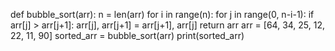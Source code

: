 def bubble_sort(arr):
    n = len(arr)
    for i in range(n):
        for j in range(0, n-i-1):
            if arr[j] > arr[j+1]:
                arr[j], arr[j+1] = arr[j+1], arr[j]
    return arr
arr = [64, 34, 25, 12, 22, 11, 90]
sorted_arr = bubble_sort(arr)
print(sorted_arr)
